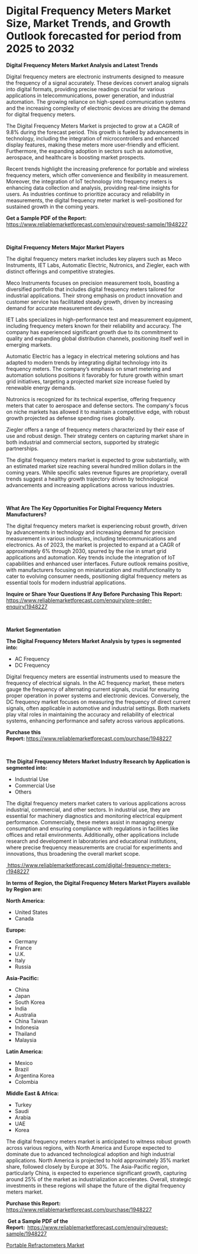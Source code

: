 <p><h1>Digital Frequency Meters Market Size, Market Trends, and Growth Outlook forecasted for period from 2025 to 2032</h1></p><p><strong>Digital Frequency Meters Market Analysis and Latest Trends</strong></p>
<p><p>Digital frequency meters are electronic instruments designed to measure the frequency of a signal accurately. These devices convert analog signals into digital formats, providing precise readings crucial for various applications in telecommunications, power generation, and industrial automation. The growing reliance on high-speed communication systems and the increasing complexity of electronic devices are driving the demand for digital frequency meters.</p><p>The Digital Frequency Meters Market is projected to grow at a CAGR of 9.8% during the forecast period. This growth is fueled by advancements in technology, including the integration of microcontrollers and enhanced display features, making these meters more user-friendly and efficient. Furthermore, the expanding adoption in sectors such as automotive, aerospace, and healthcare is boosting market prospects.</p><p>Recent trends highlight the increasing preference for portable and wireless frequency meters, which offer convenience and flexibility in measurement. Moreover, the integration of IoT technology into frequency meters is enhancing data collection and analysis, providing real-time insights for users. As industries continue to prioritize accuracy and reliability in measurements, the digital frequency meter market is well-positioned for sustained growth in the coming years.</p></p>
<p><strong>Get a Sample PDF of the Report:&nbsp;</strong> <a href="https://www.reliablemarketforecast.com/enquiry/request-sample/1948227?utm_campaign=1996&utm_medium=2&utm_source=Github&utm_content=ia&utm_term=20022025&utm_id=digital-frequency-meters">https://www.reliablemarketforecast.com/enquiry/request-sample/1948227</a></p>
<p>&nbsp;</p>
<p><strong>Digital Frequency Meters Major Market Players</strong></p>
<p><p>The digital frequency meters market includes key players such as Meco Instruments, IET Labs, Automatic Electric, Nutronics, and Ziegler, each with distinct offerings and competitive strategies.</p><p>Meco Instruments focuses on precision measurement tools, boasting a diversified portfolio that includes digital frequency meters tailored for industrial applications. Their strong emphasis on product innovation and customer service has facilitated steady growth, driven by increasing demand for accurate measurement devices.</p><p>IET Labs specializes in high-performance test and measurement equipment, including frequency meters known for their reliability and accuracy. The company has experienced significant growth due to its commitment to quality and expanding global distribution channels, positioning itself well in emerging markets.</p><p>Automatic Electric has a legacy in electrical metering solutions and has adapted to modern trends by integrating digital technology into its frequency meters. The company’s emphasis on smart metering and automation solutions positions it favorably for future growth within smart grid initiatives, targeting a projected market size increase fueled by renewable energy demands.</p><p>Nutronics is recognized for its technical expertise, offering frequency meters that cater to aerospace and defense sectors. The company's focus on niche markets has allowed it to maintain a competitive edge, with robust growth projected as defense spending rises globally.</p><p>Ziegler offers a range of frequency meters characterized by their ease of use and robust design. Their strategy centers on capturing market share in both industrial and commercial sectors, supported by strategic partnerships.</p><p>The digital frequency meters market is expected to grow substantially, with an estimated market size reaching several hundred million dollars in the coming years. While specific sales revenue figures are proprietary, overall trends suggest a healthy growth trajectory driven by technological advancements and increasing applications across various industries.</p></p>
<p>&nbsp;</p>
<p><strong>What Are The Key Opportunities For Digital Frequency Meters Manufacturers?</strong></p>
<p><p>The digital frequency meters market is experiencing robust growth, driven by advancements in technology and increasing demand for precision measurement in various industries, including telecommunications and electronics. As of 2023, the market is projected to expand at a CAGR of approximately 6% through 2030, spurred by the rise in smart grid applications and automation. Key trends include the integration of IoT capabilities and enhanced user interfaces. Future outlook remains positive, with manufacturers focusing on miniaturization and multifunctionality to cater to evolving consumer needs, positioning digital frequency meters as essential tools for modern industrial applications.</p></p>
<p><strong>Inquire or Share Your Questions If Any Before Purchasing This Report:</strong> <a href="https://www.reliablemarketforecast.com/enquiry/pre-order-enquiry/1948227?utm_campaign=1996&utm_medium=2&utm_source=Github&utm_content=ia&utm_term=20022025&utm_id=digital-frequency-meters">https://www.reliablemarketforecast.com/enquiry/pre-order-enquiry/1948227</a></p>
<p>&nbsp;</p>
<p><strong>Market Segmentation</strong></p>
<p><strong>The Digital Frequency Meters Market Analysis by types is segmented into:</strong></p>
<p><ul><li>AC Frequency</li><li>DC Frequency</li></ul></p>
<p><p>Digital frequency meters are essential instruments used to measure the frequency of electrical signals. In the AC frequency market, these meters gauge the frequency of alternating current signals, crucial for ensuring proper operation in power systems and electronic devices. Conversely, the DC frequency market focuses on measuring the frequency of direct current signals, often applicable in automotive and industrial settings. Both markets play vital roles in maintaining the accuracy and reliability of electrical systems, enhancing performance and safety across various applications.</p></p>
<p><strong>Purchase this Report:&nbsp;</strong><a href="https://www.reliablemarketforecast.com/purchase/1948227?utm_campaign=1996&utm_medium=2&utm_source=Github&utm_content=ia&utm_term=20022025&utm_id=digital-frequency-meters">https://www.reliablemarketforecast.com/purchase/1948227</a></p>
<p>&nbsp;</p>
<p><strong>The Digital Frequency Meters Market Industry Research by Application is segmented into:</strong></p>
<p><ul><li>Industrial Use</li><li>Commercial Use</li><li>Others</li></ul></p>
<p><p>The digital frequency meters market caters to various applications across industrial, commercial, and other sectors. In industrial use, they are essential for machinery diagnostics and monitoring electrical equipment performance. Commercially, these meters assist in managing energy consumption and ensuring compliance with regulations in facilities like offices and retail environments. Additionally, other applications include research and development in laboratories and educational institutions, where precise frequency measurements are crucial for experiments and innovations, thus broadening the overall market scope.</p></p>
<p><a href="https://www.reliablemarketforecast.com/digital-frequency-meters-r1948227?utm_campaign=1996&utm_medium=2&utm_source=Github&utm_content=ia&utm_term=20022025&utm_id=digital-frequency-meters">&nbsp;https://www.reliablemarketforecast.com/digital-frequency-meters-r1948227</a></p>
<p><strong>In terms of Region, the Digital Frequency Meters Market Players available by Region are:</strong></p>
<p>
    <p> <strong> North America: </strong>
        <ul>
            <li>United States</li>
            <li>Canada</li>
        </ul>
        </p> 
    <p> <strong> Europe: </strong>
        <ul>
            <li>Germany</li>
            <li>France</li>
            <li>U.K.</li>
            <li>Italy</li>
            <li>Russia</li>
        </ul>
        </p> 
    <p> <strong> Asia-Pacific: </strong>
        <ul>
            <li>China</li>
            <li>Japan</li>
            <li>South Korea</li>
            <li>India</li>
            <li>Australia</li>
            <li>China Taiwan</li>
            <li>Indonesia</li>
            <li>Thailand</li>
            <li>Malaysia</li>
        </ul>
        </p> 
    <p> <strong> Latin America: </strong>
        <ul>
            <li>Mexico</li>
            <li>Brazil</li>
            <li>Argentina Korea</li>
            <li>Colombia</li>
        </ul>
        </p> 
    <p> <strong> Middle East & Africa: </strong>
        <ul>
            <li>Turkey</li>
            <li>Saudi</li>
            <li>Arabia</li>
            <li>UAE</li>
            <li>Korea</li>
        </ul>
    </p>
    </p>
<p><p>The digital frequency meters market is anticipated to witness robust growth across various regions, with North America and Europe expected to dominate due to advanced technological adoption and high industrial applications. North America is projected to hold approximately 35% market share, followed closely by Europe at 30%. The Asia-Pacific region, particularly China, is expected to experience significant growth, capturing around 25% of the market as industrialization accelerates. Overall, strategic investments in these regions will shape the future of the digital frequency meters market.</p></p>
<p><strong>Purchase this Report: </strong><a href="https://www.reliablemarketforecast.com/purchase/1948227?utm_campaign=1996&utm_medium=2&utm_source=Github&utm_content=ia&utm_term=20022025&utm_id=digital-frequency-meters">https://www.reliablemarketforecast.com/purchase/1948227</a></p>
<p>&nbsp;<strong>Get a Sample PDF of the Report:&nbsp;&nbsp;</strong><a href="https://www.reliablemarketforecast.com/enquiry/request-sample/1948227?utm_campaign=1996&utm_medium=2&utm_source=Github&utm_content=ia&utm_term=20022025&utm_id=digital-frequency-meters">https://www.reliablemarketforecast.com/enquiry/request-sample/1948227</a></p>
<p><strong></strong></p>
<p><p><a href="https://github.com/XavierTyler76/Market-Research-Report-List-1/blob/main/portable-refractometers-market.md?utm_campaign=1996&utm_medium=2&utm_source=Github&utm_content=ia&utm_term=20022025&utm_id=digital-frequency-meters">Portable Refractometers Market</a></p></p>